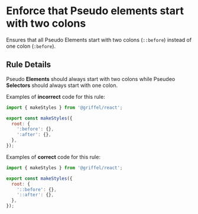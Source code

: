 # Enforce that Pseudo elements start with two colons

Ensures that all Pseudo Elements start with two colons (`::before`) instead of one colon (`:before`).

## Rule Details

Pseudo **Elements** should always start with two colons while Pseudeo **Selectors** should always start with one colon.

Examples of **incorrect** code for this rule:

```js
import { makeStyles } from '@griffel/react';

export const makeStyles({
  root: {
    ':before': {},
    ':after': {},
  },
});
```

Examples of **correct** code for this rule:

```js
import { makeStyles } from '@griffel/react';

export const makeStyles({
  root: {
    '::before': {},
    '::after': {},
  },
});
```
